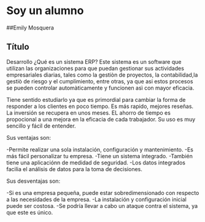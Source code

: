 # Soy un alumno
##Emily Mosquera
## Título
Desarrollo
¿Qué es un sistema ERP?
 Este sistema es un software que utilizan las organizaciones para que puedan gestionar sus actividades empresariales diarias, tales como la gestiòn de proyectos, la contabilidad,la gestiò de riesgo y el cumplimiento, entre otras, ya que asi estos procesos se pueden controlar automàticamente y funcionen asì con mayor eficacia.

Tiene sentido estudiarlo ya que es primordial para cambiar la forma de responder a los clientes en poco tiempo.
Es más rapido, mejores reseñas.
La inversión se recupera en unos meses.
EL ahorro de tiempo es propocional a una mejora en la eficacia de cada trabajador.
Su uso es muy sencillo y fácil de entender.

 Sus ventajas son:

   -Permite realizar una sola instalación, configuración y mantenimiento.
   -Es más fácil personalizar tu empresa.
   -Tiene un sistema integrado.
   -También tiene una aplicaciónn de medidad de seguridad.
   -Los datos integrados facilia el análisis de datos para la toma de decisiones.

  Sus desventajas son:

  -Si es una empresa pequeña, puede estar sobredimensionado con respecto a las necesidades de la empresa.
  -La instalación y configuración inicial puede ser costosa.
  -Se podría llevar a cabo un ataque contra el sistema, ya que este es único.

